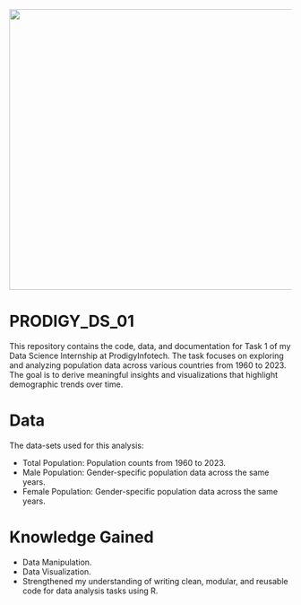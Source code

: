 <img src="https://github.com/AnkitaPal1012/PRODIGY_DS_01/blob/main/Screenshot%202024-08-28%20154546.png" height="500" width="900"/>

# PRODIGY_DS_01
This repository contains the code, data, and documentation for Task 1 of my Data Science Internship at ProdigyInfotech. The task focuses on exploring and analyzing population data across various countries from 1960 to 2023. The goal is to derive meaningful insights and visualizations that highlight demographic trends over time.

# Data
The data-sets used for this analysis:
<ul> <li>Total Population: Population counts from 1960 to 2023.</li>
<li>Male Population: Gender-specific population data across the same years.</li>
<li>Female Population: Gender-specific population data across the same years.</li></ul>

# Knowledge Gained

<ul><li>Data Manipulation.</li>
<li>Data Visualization.</li>
<li> Strengthened my understanding of writing clean, modular, and reusable code for data analysis tasks using R.</li></ul>



